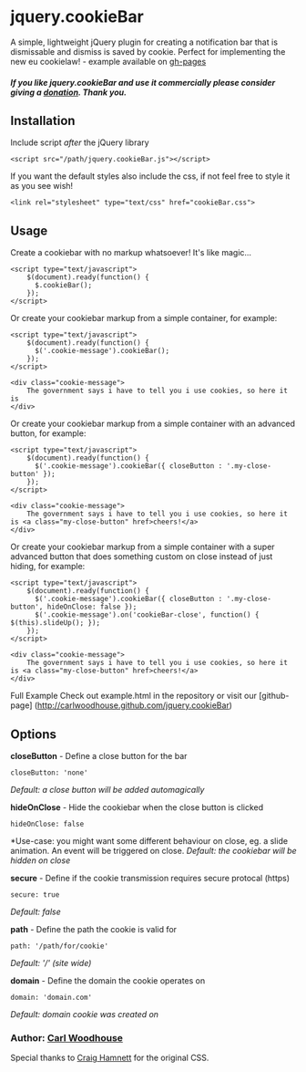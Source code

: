 # jquery.cookieBar

A simple, lightweight jQuery plugin for creating a notification bar that is dismissable and dismiss is saved by cookie. Perfect for implementing the new eu cookielaw! - example available on [gh-pages](http://carlwoodhouse.github.com/jquery.cookieBar)

##### If you like jquery.cookieBar and use it commercially please consider giving a [donation](https://paypal.me/carlwoodhouse). Thank you.

## Installation

Include script *after* the jQuery library

    <script src="/path/jquery.cookieBar.js"></script>
	
If you want the default styles also include the css, if not feel free to style it as you see wish!

	<link rel="stylesheet" type="text/css" href="cookieBar.css">

## Usage

Create a cookiebar with no markup whatsoever! It's like magic...

	<script type="text/javascript">
		$(document).ready(function() {
		  $.cookieBar();
		});
	</script>

Or create your cookiebar markup from a simple container, for example:

	<script type="text/javascript">
		$(document).ready(function() {
		  $('.cookie-message').cookieBar();
		});
	</script>
	
	<div class="cookie-message">
		The government says i have to tell you i use cookies, so here it is
    </div>
	
Or create your cookiebar markup from a simple container with an advanced button, for example:

	<script type="text/javascript">
		$(document).ready(function() {
		  $('.cookie-message').cookieBar({ closeButton : '.my-close-button' });
		});
	</script>
	
    <div class="cookie-message">
		The government says i have to tell you i use cookies, so here it is <a class="my-close-button" href>cheers!</a>
	</div>

Or create your cookiebar markup from a simple container with a super advanced button that does something custom on close instead of just hiding, for example:

	<script type="text/javascript">
		$(document).ready(function() {
		  $('.cookie-message').cookieBar({ closeButton : '.my-close-button', hideOnClose: false });
		  $('.cookie-message').on('cookieBar-close', function() { $(this).slideUp(); });
		});
	</script>
	
    <div class="cookie-message">
		The government says i have to tell you i use cookies, so here it is <a class="my-close-button" href>cheers!</a>
	</div>

Full Example
	Check out example.html in the repository or visit our [github-page] (http://carlwoodhouse.github.com/jquery.cookieBar)
	
## Options
**closeButton** - Define a close button for the bar

    closeButton: 'none'
	
*Default: a close button will be added automagically*

**hideOnClose** - Hide the cookiebar when the close button is clicked

    hideOnClose: false
*Use-case: you might want some different behaviour on close, eg. a slide animation. An event will be triggered on close.
*Default: the cookiebar will be hidden on close*

**secure** - Define if the cookie transmission requires secure protocal (https)

	secure: true
   
*Default: false*
 
 **path** - Define the path the cookie is valid for
 
	path: '/path/for/cookie'

*Default: '/' (site wide)*

**domain** - Define the domain the cookie operates on

    domain: 'domain.com'
	
*Default: domain cookie was created on*
  
### Author: [Carl Woodhouse](https://github.com/carlwoodhouse)
Special thanks to [Craig Hamnett](https://github.com/craighamnett) for the original CSS.
